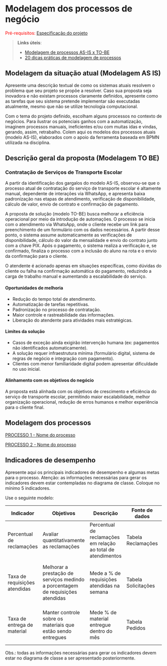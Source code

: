 # Modelagem dos processos de negócio

<span style="color:red">Pré-requisitos: <a href="02-Especificacao.md"> Especificação do projeto</a></span>

> **Links úteis**:
> - [Modelagem de processos AS-IS x TO-BE](https://dheka.com.br/modelagem-as-is-to-be/)
> - [20 dicas práticas de modelagem de processos](https://dheka.com.br/20-dicas-praticas-de-modelagem-de-processos/)

## Modelagem da situação atual (Modelagem AS IS)

Apresente uma descrição textual de como os sistemas atuais resolvem o problema que seu projeto se propõe a resolver. Caso sua proposta seja inovadora e não existam processos claramente definidos, apresente como as tarefas que seu sistema pretende implementar são executadas atualmente, mesmo que não se utilize tecnologia computacional.

Com o tema do projeto definido, escolham alguns processos no contexto de negócios. Para ilustrar os potenciais ganhos com a automatização, imaginem processos manuais, ineficientes e/ou com muitas idas e vindas, gerando, assim, retrabalho. Colem aqui os modelos dos processos atuais (modelo AS-IS), elaborados com o apoio da ferramenta baseada em BPMN utilizada na disciplina.

## Descrição geral da proposta (Modelagem TO BE)

### Contratação de Serviços de Transporte Escolar

A partir da identificação dos gargalos do modelo AS-IS, observou-se que o processo atual de contratação do serviço de transporte escolar é altamente manual, dependente de interações via WhatsApp, e apresenta baixa padronização nas etapas de atendimento, verificação de disponibilidade, cálculo de valor, envio de contrato e confirmação de pagamento.

A proposta de solução (modelo TO-BE) busca melhorar a eficiência operacional por meio da introdução de automações. O processo se inicia com o atendimento via WhatsApp, onde o cliente recebe um link para preenchimento de um formulário com os dados necessários. A partir desse ponto, o sistema assume automaticamente as verificações de disponibilidade, cálculo do valor da mensalidade e envio do contrato junto com a chave PIX. Após o pagamento, o sistema realiza a verificação e, se confirmado, finaliza o processo com a inclusão do aluno na rota e o envio da confirmação para o cliente.

O atendente é acionado apenas em situações específicas, como dúvidas do cliente ou falha na confirmação automática do pagamento, reduzindo a carga de trabalho manual e aumentando a escalabilidade do serviço.

#### Oportunidades de melhoria

- Redução do tempo total de atendimento.
- Automatização de tarefas repetitivas.
- Padronização no processo de contratação.
- Maior controle e rastreabilidade das informações.
- Liberação do atendente para atividades mais estratégicas.

#### Limites da solução

- Casos de exceção ainda exigirão intervenção humana (ex: pagamentos não identificados automaticamente).
- A solução requer infraestrutura mínima (formulário digital, sistema de regras de negócio e integração com pagamento).
- Clientes com menor familiaridade digital podem apresentar dificuldade no uso inicial.

#### Alinhamento com os objetivos do negócio

A proposta está alinhada com os objetivos de crescimento e eficiência do serviço de transporte escolar, permitindo maior escalabilidade, melhor organização operacional, redução de erros humanos e melhor experiência para o cliente final.


## Modelagem dos processos

[PROCESSO 1 - Nome do processo](./processes/processo-1-nome-do-processo.md "Detalhamento do processo 1.")

[PROCESSO 2 - Nome do processo](./processes/processo-2-nome-do-processo.md "Detalhamento do processo 2.")


## Indicadores de desempenho

Apresente aqui os principais indicadores de desempenho e algumas metas para o processo. Atenção: as informações necessárias para gerar os indicadores devem estar contempladas no diagrama de classe. Coloque no mínimo 5 indicadores.

Use o seguinte modelo:

| **Indicador** | **Objetivos** | **Descrição** | **Fonte de dados** | **Fórmula de cálculo** |
| ---           | ---           | ---           | ---             | ---             |
| Percentual de reclamações | Avaliar quantitativamente as reclamações | Percentual de reclamações em relação ao total de atendimentos | Tabela Reclamações | número total de reclamações / número total de atendimentos |
| Taxa de requisições atendidas | Melhorar a prestação de serviços medindo a porcentagem de requisições atendidas| Mede a % de requisições atendidas na semana | Tabela Solicitações | (número de requisições atendidas / número total de requisições) * 100 |
| Taxa de entrega de material | Manter controle sobre os materiais que estão sendo entregues | Mede % de material entregue dentro do mês | Tabela Pedidos | (número de pedidos entregues / número total de pedidos) * 100 |


Obs.: todas as informações necessárias para gerar os indicadores devem estar no diagrama de classe a ser apresentado posteriormente.
